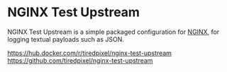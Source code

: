 # NGINX Test Upstream

NGINX Test Upstream is a simple packaged configuration for [NGINX](https://nginx.org/), for logging textual payloads such as JSON.

https://hub.docker.com/r/tiredpixel/nginx-test-upstream  
https://github.com/tiredpixel/nginx-test-upstream  
